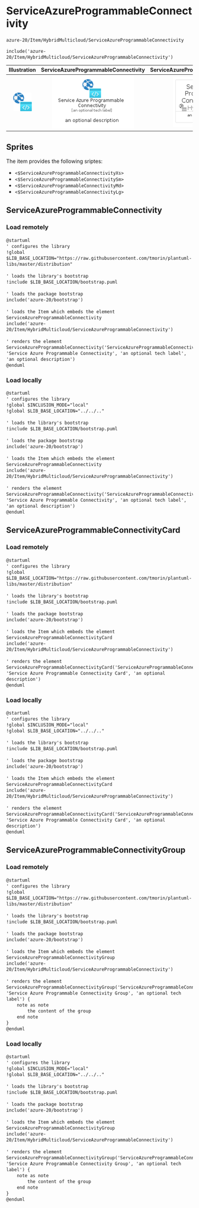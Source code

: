 # ServiceAzureProgrammableConnectivity


```text
azure-20/Item/HybridMulticloud/ServiceAzureProgrammableConnectivity
```

```text
include('azure-20/Item/HybridMulticloud/ServiceAzureProgrammableConnectivity')
```



| Illustration | ServiceAzureProgrammableConnectivity | ServiceAzureProgrammableConnectivityCard | ServiceAzureProgrammableConnectivityGroup |
| :---: | :---: | :---: | :---: |
| ![illustration for Illustration](../../../azure-20/Item/HybridMulticloud/ServiceAzureProgrammableConnectivity.png) | ![illustration for ServiceAzureProgrammableConnectivity](../../../azure-20/Item/HybridMulticloud/ServiceAzureProgrammableConnectivity.Local.png) | ![illustration for ServiceAzureProgrammableConnectivityCard](../../../azure-20/Item/HybridMulticloud/ServiceAzureProgrammableConnectivityCard.Local.png) | ![illustration for ServiceAzureProgrammableConnectivityGroup](../../../azure-20/Item/HybridMulticloud/ServiceAzureProgrammableConnectivityGroup.Local.png) |



## Sprites
The item provides the following sriptes:

- `<$ServiceAzureProgrammableConnectivityXs>`
- `<$ServiceAzureProgrammableConnectivitySm>`
- `<$ServiceAzureProgrammableConnectivityMd>`
- `<$ServiceAzureProgrammableConnectivityLg>`





## ServiceAzureProgrammableConnectivity

### Load remotely
```plantuml
@startuml
' configures the library
!global $LIB_BASE_LOCATION="https://raw.githubusercontent.com/tmorin/plantuml-libs/master/distribution"

' loads the library's bootstrap
!include $LIB_BASE_LOCATION/bootstrap.puml

' loads the package bootstrap
include('azure-20/bootstrap')

' loads the Item which embeds the element ServiceAzureProgrammableConnectivity
include('azure-20/Item/HybridMulticloud/ServiceAzureProgrammableConnectivity')

' renders the element
ServiceAzureProgrammableConnectivity('ServiceAzureProgrammableConnectivity', 'Service Azure Programmable Connectivity', 'an optional tech label', 'an optional description')
@enduml
```

### Load locally
```plantuml
@startuml
' configures the library
!global $INCLUSION_MODE="local"
!global $LIB_BASE_LOCATION="../../.."

' loads the library's bootstrap
!include $LIB_BASE_LOCATION/bootstrap.puml

' loads the package bootstrap
include('azure-20/bootstrap')

' loads the Item which embeds the element ServiceAzureProgrammableConnectivity
include('azure-20/Item/HybridMulticloud/ServiceAzureProgrammableConnectivity')

' renders the element
ServiceAzureProgrammableConnectivity('ServiceAzureProgrammableConnectivity', 'Service Azure Programmable Connectivity', 'an optional tech label', 'an optional description')
@enduml
```

## ServiceAzureProgrammableConnectivityCard

### Load remotely
```plantuml
@startuml
' configures the library
!global $LIB_BASE_LOCATION="https://raw.githubusercontent.com/tmorin/plantuml-libs/master/distribution"

' loads the library's bootstrap
!include $LIB_BASE_LOCATION/bootstrap.puml

' loads the package bootstrap
include('azure-20/bootstrap')

' loads the Item which embeds the element ServiceAzureProgrammableConnectivityCard
include('azure-20/Item/HybridMulticloud/ServiceAzureProgrammableConnectivity')

' renders the element
ServiceAzureProgrammableConnectivityCard('ServiceAzureProgrammableConnectivityCard', 'Service Azure Programmable Connectivity Card', 'an optional description')
@enduml
```

### Load locally
```plantuml
@startuml
' configures the library
!global $INCLUSION_MODE="local"
!global $LIB_BASE_LOCATION="../../.."

' loads the library's bootstrap
!include $LIB_BASE_LOCATION/bootstrap.puml

' loads the package bootstrap
include('azure-20/bootstrap')

' loads the Item which embeds the element ServiceAzureProgrammableConnectivityCard
include('azure-20/Item/HybridMulticloud/ServiceAzureProgrammableConnectivity')

' renders the element
ServiceAzureProgrammableConnectivityCard('ServiceAzureProgrammableConnectivityCard', 'Service Azure Programmable Connectivity Card', 'an optional description')
@enduml
```

## ServiceAzureProgrammableConnectivityGroup

### Load remotely
```plantuml
@startuml
' configures the library
!global $LIB_BASE_LOCATION="https://raw.githubusercontent.com/tmorin/plantuml-libs/master/distribution"

' loads the library's bootstrap
!include $LIB_BASE_LOCATION/bootstrap.puml

' loads the package bootstrap
include('azure-20/bootstrap')

' loads the Item which embeds the element ServiceAzureProgrammableConnectivityGroup
include('azure-20/Item/HybridMulticloud/ServiceAzureProgrammableConnectivity')

' renders the element
ServiceAzureProgrammableConnectivityGroup('ServiceAzureProgrammableConnectivityGroup', 'Service Azure Programmable Connectivity Group', 'an optional tech label') {
    note as note
        the content of the group
    end note
}
@enduml
```

### Load locally
```plantuml
@startuml
' configures the library
!global $INCLUSION_MODE="local"
!global $LIB_BASE_LOCATION="../../.."

' loads the library's bootstrap
!include $LIB_BASE_LOCATION/bootstrap.puml

' loads the package bootstrap
include('azure-20/bootstrap')

' loads the Item which embeds the element ServiceAzureProgrammableConnectivityGroup
include('azure-20/Item/HybridMulticloud/ServiceAzureProgrammableConnectivity')

' renders the element
ServiceAzureProgrammableConnectivityGroup('ServiceAzureProgrammableConnectivityGroup', 'Service Azure Programmable Connectivity Group', 'an optional tech label') {
    note as note
        the content of the group
    end note
}
@enduml
```

